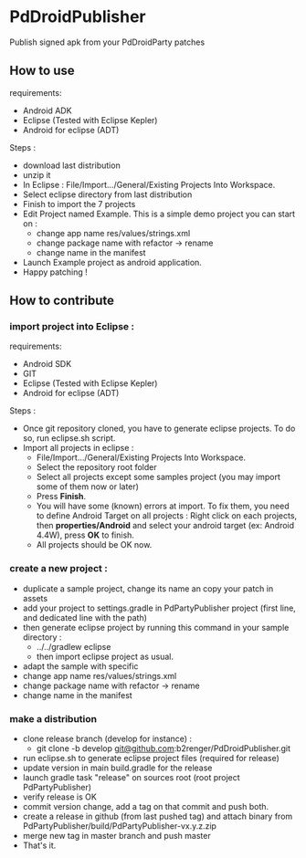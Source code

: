 # PdDroidPublisher
Publish signed apk from your PdDroidParty patches

## How to use

requirements:
- Android ADK
- Eclipse (Tested with Eclipse Kepler)
- Android for eclipse (ADT)

Steps :
* download last distribution
* unzip it
* In Eclipse : File/Import.../General/Existing Projects Into Workspace.
* Select eclipse directory from last distribution
* Finish to import the 7 projects
* Edit Project named Example. This is a simple demo project you can start on :
  - change app name res/values/strings.xml
  - change package name with refactor -> rename
  - change name in the manifest
* Launch Example project as android application.
* Happy patching !

## How to contribute

### import project into Eclipse :

requirements:
- Android SDK
- GIT
- Eclipse (Tested with Eclipse Kepler)
- Android for eclipse (ADT)

Steps :
- Once git repository cloned, you have to generate eclipse projects. To do so,
  run eclipse.sh script.
- Import all projects in eclipse :
  - File/Import.../General/Existing Projects Into Workspace.
  - Select the repository root folder
  - Select all projects except some samples project (you may import some of them now or later)
  - Press **Finish**.
  - You will have some (known) errors at import. To fix them, you need to define Android Target on all projects : Right click on each projects, then **properties/Android** and select your android target (ex: Android 4.4W), press **OK** to finish.
  - All projects should be OK now.

### create a new project :

- duplicate a sample project, change its name an copy your patch in assets
- add your project to settings.gradle in PdPartyPublisher project (first line, and dedicated line with the path)
- then generate eclipse project by running this command in your sample directory :
  - ../../gradlew eclipse
  - then import eclipse project as usual.
- adapt the sample with specific
- change app name res/values/strings.xml
- change package name with refactor -> rename
- change name in the manifest

### make a distribution

* clone release branch (develop for instance) :
  * git clone -b develop git@github.com:b2renger/PdDroidPublisher.git
* run eclipse.sh to generate eclipse project files (required for release)
* update version in main build.gradle for the release
* launch gradle task "release" on sources root (root project PdPartyPublisher)
* verify release is OK
* commit version change, add a tag on that commit and push both.
* create a release in github (from last pushed tag) and attach binary from PdPartyPublisher/build/PdPartyPublisher-vx.y.z.zip
* merge new tag in master branch and push master
* That's it.
